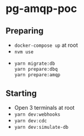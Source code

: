 # pg-amqp-poc

## Preparing
- `docker-compose up` at root
- `nvm use`
- ```bash
  yarn migrate:db
  yarn prepare:dbq
  yarn prepare:amqp
  ```

## Starting
- Open 3 terminals at root
- `yarn dev:webhooks`
- `yarn dev:cdc`
- `yarn dev:simulate-db`
